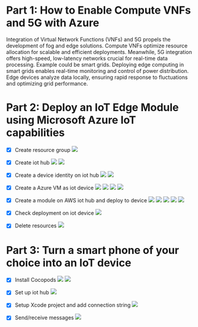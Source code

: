 # Part 1: How to Enable Compute VNFs and 5G with Azure

Integration of Virtual Network Functions (VNFs) and 5G propels the development of fog and edge solutions. Compute VNFs optimize resource allocation for scalable and efficient deployments. Meanwhile, 5G integration offers high-speed, low-latency networks crucial for real-time data processing. Example could be smart grids. Deploying edge computing in smart grids enables real-time monitoring and control of power distribution. Edge devices analyze data locally, ensuring rapid response to fluctuations and optimizing grid performance.

# Part 2: Deploy an IoT Edge Module using Microsoft Azure IoT capabilities

- [x] Create resource group
![](./asset/00000-hw3.png)

- [x] Create iot hub
![](./asset/00019-hw3.png)
![](./asset/00018-hw3.png)

- [x] Create a device identity on iot hub
![](./asset/00017-hw3.png)
![](./asset/00016-hw3.png)

- [x] Create a Azure VM as iot device
![](./asset/00015-hw3.png)
![](./asset/00014-hw3.png)
![](./asset/00013-hw3.png)
![](./asset/00012-hw3.png)

- [x] Create a module on AWS iot hub and deploy to device
![](./asset/00011-hw3.png)
![](./asset/00010-hw3.png)
![](./asset/00009-hw3.png)
![](./asset/00008-hw3.png)
![](./asset/00007-hw3.png)

- [x] Check deployment on iot device
![](./asset/00005-hw3.png)

- [x] Delete resources
![](./asset/00004-hw3.png)

# Part 3: Turn a smart phone of your choice into an IoT device

- [x] Install Cocopods
![](./asset/00003-hw3.png)
![](./asset/00002-hw3.png)

- [x] Set up iot hub
![](./asset/00003-hw3.png)

- [x] Setup Xcode project and add connection string
![](./asset/00021-hw3.png)

- [x] Send/receive messages
![](./asset/00020-hw3.png)